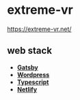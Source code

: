 # extreme-vr

https://extreme-vr.net/

## web stack

-   **[Gatsby](https://gatsbyjs.org)**
-   **[Wordpress](https://wordpress.com)**
-   **[Typescript](https://typescriptlang.org)**
-   **[Netlify](https://www.netlify.com/)**
